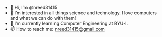 - 👋 Hi, I’m @nreed31415
- 👀 I’m interested in all things science and technology. I love computers and what we can do with them!
- 🌱 I’m currently learning Computer Engineering at BYU-I. 
- 📫 How to reach me: nreed31415@gmail.com

<!---
nreed31415/nreed31415 is a ✨ special ✨ repository because its `README.md` (this file) appears on your GitHub profile.
You can click the Preview link to take a look at your changes.
--->
